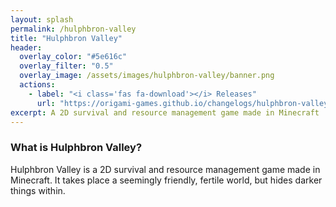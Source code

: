 ```yaml
---
layout: splash
permalink: /hulphbron-valley
title: "Hulphbron Valley"
header:
  overlay_color: "#5e616c"
  overlay_filter: "0.5"
  overlay_image: /assets/images/hulphbron-valley/banner.png
  actions:
    - label: "<i class='fas fa-download'></i> Releases"
      url: "https://origami-games.github.io/changelogs/hulphbron-valley"
excerpt: A 2D survival and resource management game made in Minecraft
---
```


### What is Hulphbron Valley?
Hulphbron Valley is a 2D survival and resource management game made in Minecraft. It takes place a seemingly friendly, fertile world, but hides darker things within.
